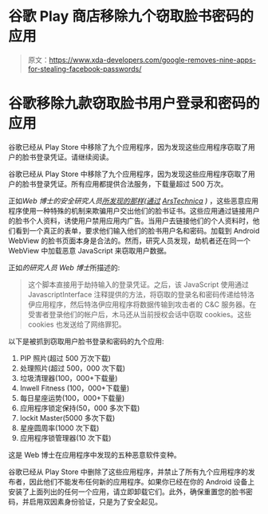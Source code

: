 # 谷歌 Play 商店移除九个窃取脸书密码的应用

> 原文：<https://www.xda-developers.com/google-removes-nine-apps-for-stealing-facebook-passwords/>

# 谷歌移除九款窃取脸书用户登录和密码的应用

谷歌已经从 Play Store 中移除了九个应用程序，因为发现这些应用程序窃取了用户的脸书登录凭证。请继续阅读。

谷歌已经从 Play Store 中移除了九个应用程序，因为发现这些应用程序窃取了用户的脸书登录凭证。所有应用都提供合法服务，下载量超过 500 万次。

正如*Web 博士的安全研究人员[所发现的那样(通过](https://news.drweb.com/show/?i=14244&lng=en) [ArsTechnica](https://arstechnica.com/gadgets/2021/07/google-boots-google-play-apps-for-stealing-users-facebook-passwords/?amp=1) )* ，这些恶意应用程序使用一种特殊的机制来欺骗用户交出他们的脸书证书。这些应用通过链接用户的脸书个人资料，诱使用户禁用应用内广告。当用户去链接他们的个人资料时，他们看到一个真正的表单，要求他们输入他们的脸书用户名和密码。加载到 Android WebView 的脸书页面本身是合法的。然而，研究人员发现，劫机者还在同一个 WebView 中加载恶意 JavaScript 来窃取用户数据。

正如*的研究人员 Web 博士*所描述的:

> 这个脚本直接用于劫持输入的登录凭证。之后，该 JavaScript 使用通过 JavascriptInterface 注释提供的方法，将窃取的登录名和密码传递给特洛伊应用程序，然后特洛伊应用程序将数据传输到攻击者的 C&C 服务器。在受害者登录他们的帐户后，木马还从当前授权会话中窃取 cookies。这些 cookies 也发送给了网络罪犯。

以下是被抓到窃取用户脸书登录和密码的九个应用:

1.  PIP 照片(超过 500 万次下载)
2.  处理照片(超过 500，000 次下载)
3.  垃圾清理器(100，000+下载量)
4.  Inwell Fitness (100，000+下载量)
5.  每日星座运势(100，000+下载量)
6.  应用程序锁定保持(50，000 多次下载)
7.  lockit Master(5000 多次下载)
8.  星座圆周率(1000 次下载)
9.  应用程序锁管理器(10 次下载)

这是 Web 博士在应用程序中发现的五种恶意软件变种。

谷歌已经从 Play Store 中删除了这些应用程序，并禁止了所有九个应用程序的发布者，因此他们不能发布任何新的应用程序。如果你已经在你的 Android 设备上安装了上面列出的任何一个应用，请立即卸载它们。此外，确保重置您的脸书密码，并启用双因素身份验证，只是为了安全起见。